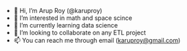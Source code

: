 - 👋 Hi, I’m Arup Roy (@karuproy)
- 👀 I’m interested in math and space scince
- 🌱 I’m currently learning data science
- 💞️ I’m looking to collaborate on any ETL project
- 📫 You can reach me through email (karuproy@gmail.com)

<!---
karuproy/karuproy is a ✨ special ✨ repository because its `README.md` (this file) appears on your GitHub profile.
You can click the Preview link to take a look at your changes.
--->
